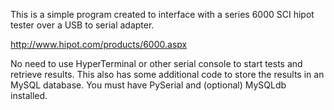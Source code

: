 This is a simple program created to interface with a series 6000 SCI hipot tester over a USB to serial adapter.

http://www.hipot.com/products/6000.aspx

No need to use HyperTerminal or other serial console to start tests and retrieve results. This also has some additional code to store the results in an MySQL database. You must have PySerial and (optional) MySQLdb installed.
